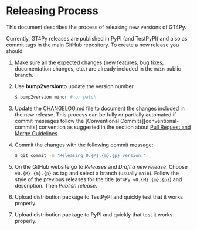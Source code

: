 # Releasing Process

This document describes the process of releasing new versions of GT4Py.

Currently, GT4Py releases are published in PyPI (and TestPyPI) and also as commit tags in the main GitHub repository. To create a new release you should:

1. Make sure all the expected changes (new features, bug fixes, documentation changes, etc.) are already included in the `main` public branch.

2. Use **bump2version**to update the version number.

   ```bash
   $ bump2version minor # or patch
   ```

3. Update the [CHANGELOG.md](CHANGELOG.md) file to document the changes included in the new release. This process can be fully or partially automated if commit messages follow the [Conventional Commits][conventional-commits] convention as suggested in the section about [Pull Request and Merge Guidelines](#pull-request-and-merge-guidelines).

4. Commit the changes with the following commit message:

   ```bash
   $ git commit -m 'Releasing 0.{M}.{m}.{p} version.'
   ```

5. On the GitHub website go to _Releases_ and _Draft a new release_. Choose `v0.{M}.{m}.{p}` as tag and select a branch (usually `main`). Follow the style of the previous releases for the title (`GT4Py v0.{M}.{m}.{p}`) and description. Then _Publish release_.

6. Upload distribution package to TestPyPI and quickly test that it works properly.

7. Upload distribution package to PyPI and quickly that test it works properly.
